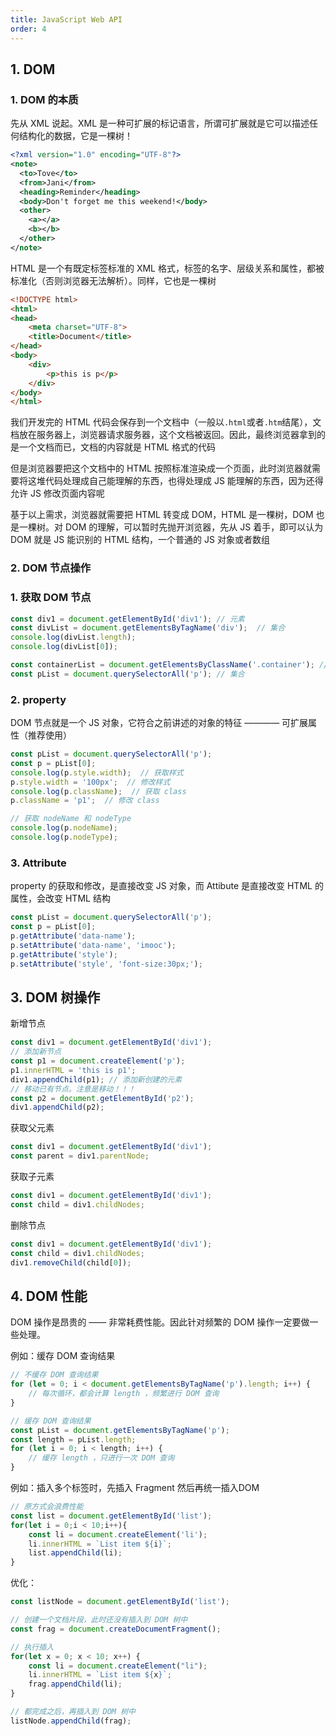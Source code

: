 ```yaml
---
title: JavaScript Web API
order: 4
---
```


## 1. DOM

### 1. DOM 的本质

先从 XML 说起。XML 是一种可扩展的标记语言，所谓可扩展就是它可以描述任何结构化的数据，它是一棵树！

```xml
<?xml version="1.0" encoding="UTF-8"?>
<note>
  <to>Tove</to>
  <from>Jani</from>
  <heading>Reminder</heading>
  <body>Don't forget me this weekend!</body>
  <other>
    <a></a>
    <b></b>
  </other>
</note>
```

HTML 是一个有既定标签标准的 XML 格式，标签的名字、层级关系和属性，都被标准化（否则浏览器无法解析）。同样，它也是一棵树

```html
<!DOCTYPE html>
<html>
<head>
    <meta charset="UTF-8">
    <title>Document</title>
</head>
<body>
    <div>
        <p>this is p</p>
    </div>
</body>
</html>
```

我们开发完的 HTML 代码会保存到一个文档中（一般以`.html`或者`.htm`结尾），文档放在服务器上，浏览器请求服务器，这个文档被返回。因此，最终浏览器拿到的是一个文档而已，文档的内容就是 HTML 格式的代码

但是浏览器要把这个文档中的 HTML 按照标准渲染成一个页面，此时浏览器就需要将这堆代码处理成自己能理解的东西，也得处理成 JS 能理解的东西，因为还得允许 JS 修改页面内容呢

基于以上需求，浏览器就需要把 HTML 转变成 DOM，HTML 是一棵树，DOM 也是一棵树。对 DOM 的理解，可以暂时先抛开浏览器，先从 JS 着手，即可以认为 DOM 就是 JS 能识别的 HTML 结构，一个普通的 JS 对象或者数组

### 2. DOM 节点操作

### 1. 获取 DOM 节点

```javascript
const div1 = document.getElementById('div1'); // 元素
const divList = document.getElementsByTagName('div');  // 集合
console.log(divList.length);
console.log(divList[0]);

const containerList = document.getElementsByClassName('.container'); // 集合
const pList = document.querySelectorAll('p'); // 集合
```

### 2. property

DOM 节点就是一个 JS 对象，它符合之前讲述的对象的特征 ———— 可扩展属性（推荐使用）

```javascript
const pList = document.querySelectorAll('p');
const p = pList[0];
console.log(p.style.width);  // 获取样式
p.style.width = '100px';  // 修改样式
console.log(p.className);  // 获取 class
p.className = 'p1';  // 修改 class

// 获取 nodeName 和 nodeType
console.log(p.nodeName);
console.log(p.nodeType);
```

### 3. Attribute

property 的获取和修改，是直接改变 JS 对象，而 Attibute 是直接改变 HTML 的属性，会改变 HTML 结构

```javascript
const pList = document.querySelectorAll('p');
const p = pList[0];
p.getAttribute('data-name');
p.setAttribute('data-name', 'imooc');
p.getAttribute('style');
p.setAttribute('style', 'font-size:30px;');
```

## 3. DOM 树操作

新增节点

```javascript
const div1 = document.getElementById('div1');
// 添加新节点
const p1 = document.createElement('p');
p1.innerHTML = 'this is p1';
div1.appendChild(p1); // 添加新创建的元素
// 移动已有节点。注意是移动！！！
const p2 = document.getElementById('p2');
div1.appendChild(p2);
```

获取父元素

```javascript
const div1 = document.getElementById('div1');
const parent = div1.parentNode;
```

获取子元素

```javascript
const div1 = document.getElementById('div1');
const child = div1.childNodes;
```

删除节点

```javascript
const div1 = document.getElementById('div1');
const child = div1.childNodes;
div1.removeChild(child[0]);
```

## 4. DOM 性能

DOM 操作是昂贵的 —— 非常耗费性能。因此针对频繁的 DOM 操作一定要做一些处理。

例如：缓存 DOM 查询结果

```js
// 不缓存 DOM 查询结果
for (let = 0; i < document.getElementsByTagName('p').length; i++) {
    // 每次循环，都会计算 length ，频繁进行 DOM 查询
}

// 缓存 DOM 查询结果
const pList = document.getElementsByTagName('p');
const length = pList.length;
for (let i = 0; i < length; i++) {
    // 缓存 length ，只进行一次 DOM 查询
}
```

例如：插入多个标签时，先插入 Fragment 然后再统一插入DOM

```js
// 原方式会浪费性能
const list = document.getElementById('list');
for(let i = 0;i < 10;i++){
    const li = document.createElement('li');
    li.innerHTML = `List item ${i}`;
    list.appendChild(li);
}
```

优化：

```js
const listNode = document.getElementById('list');

// 创建一个文档片段，此时还没有插入到 DOM 树中
const frag = document.createDocumentFragment();

// 执行插入
for(let x = 0; x < 10; x++) {
    const li = document.createElement("li");
    li.innerHTML = `List item ${x}`;
    frag.appendChild(li);
}

// 都完成之后，再插入到 DOM 树中
listNode.appendChild(frag);
```